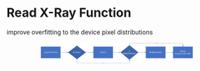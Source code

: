 # Read X-Ray Function
improve overfitting to the device pixel distributions

<p align="center">
  <img src="https://github.com/BertonWei/X-Ray_image_preprocessing/blob/main/Read_XRay_function/image/read_flowchart.png" width="350" title="hover text">
</p>